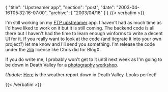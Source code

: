 {
  "title": "Upstreamer app",
  "section": "post",
  "date": "2003-04-16T05:32:16-07:00",
  "archive": [
    "2003/04/16"
  ]
}
{{< verbatim >}}
<p>I'm still working on my <a href="http://www.eightypercent.net/Archive/2003/03/11.html#a66">FTP upstreamer</a> app.  I haven't had as much time as I'd have liked to work on it but it is still coming.  The backend code is all there but I haven't had the time to learn enough winforms to write a decent UI for it.  If you really want to look at the code (and itegrate it into your own project?) let me know and I'll send you something.  I'm release the code under the <a href="http://opensource.org/licenses/zlib-license.php">zlib</a> license like Chris did for BlogX.

<p>If you do write me, I probably won't get to it until next week as I'm going to be down in Death Valley for a <a href="http://www.eightypercent.net/Archive/2003/02/18.html#a39">photography</a> <a href="http://luminous-landscape.com/workshops/sk-dv-work.shtml">workshop</a>.

<p><i>Update:</i> <a href="http://www.nps.gov/deva/Morning.pdf">Here</a> is the weather report down in Death Valley.  Looks perfect!

{{< /verbatim >}}

